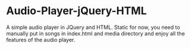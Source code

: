 # Audio-Player-jQuery-HTML
A simple audio player in JQuery and HTML. 
Static for now, you need to manually put in songs in index.html and media directory and enjoy all the features of the audio player.
